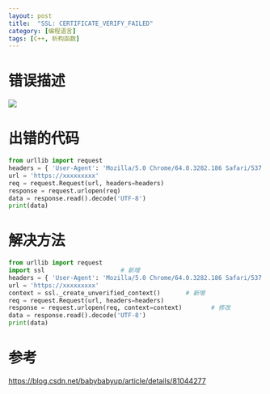 ```yaml
---
layout: post
title:  "SSL: CERTIFICATE_VERIFY_FAILED"
category: [编程语言]
tags: [C++, 析构函数]
---
```


# 错误描述

![](https://img-blog.csdn.net/20180714153718373?watermark/2/text/aHR0cHM6Ly9ibG9nLmNzZG4ubmV0L2JhYnliYWJ5dXA=/font/5a6L5L2T/fontsize/400/fill/I0JBQkFCMA==/dissolve/70)

<!-- more -->

# 出错的代码

```python
from urllib import request
headers = { 'User-Agent': 'Mozilla/5.0 Chrome/64.0.3282.186 Safari/537.36', }
url = 'https://xxxxxxxxx'
req = request.Request(url, headers=headers)
response = request.urlopen(req)
data = response.read().decode('UTF-8')
print(data)
```

# 解决方法

```python
from urllib import request
import ssl                     # 新增
headers = { 'User-Agent': 'Mozilla/5.0 Chrome/64.0.3282.186 Safari/537.36', }
url = 'https://xxxxxxxxx'
context = ssl._create_unverified_context()       # 新增
req = request.Request(url, headers=headers)
response = request.urlopen(req, context=context)        # 修改
data = response.read().decode('UTF-8')
print(data)
```

# 参考

https://blog.csdn.net/babybabyup/article/details/81044277
